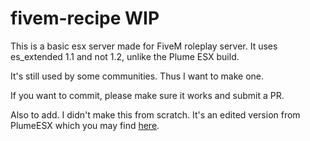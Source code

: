 # fivem-recipe WIP

This is a basic esx server made for FiveM roleplay server. It uses es_extended 1.1 and not 1.2, unlike the Plume ESX build.

It's still used by some communities. Thus I want to make one.

If you want to commit, please make sure it works and submit a PR.

Also to add. I didn't make this from scratch. It's an edited version from PlumeESX which you may find [here](https://github.com/tabarra/PlumeESX-recipe).

